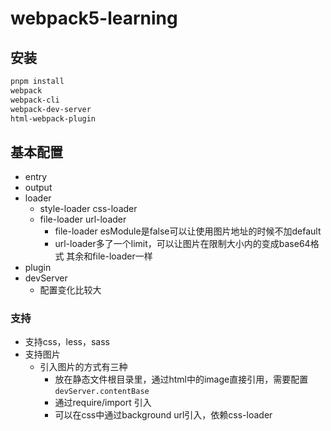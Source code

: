 # webpack5-learning

## 安装
```bash
pnpm install 
webpack 
webpack-cli 
webpack-dev-server 
html-webpack-plugin
```

## 基本配置
- entry
- output
- loader
    - style-loader css-loader
    - file-loader url-loader
        - file-loader esModule是false可以让使用图片地址的时候不加default
        - url-loader多了一个limit，可以让图片在限制大小内的变成base64格式 其余和file-loader一样
- plugin
- devServer
    - 配置变化比较大

### 支持
- 支持css，less，sass
- 支持图片
    - 引入图片的方式有三种
        - 放在静态文件根目录里，通过html中的image直接引用，需要配置`devServer.contentBase`
        - 通过require/import 引入
        - 可以在css中通过background url引入，依赖css-loader